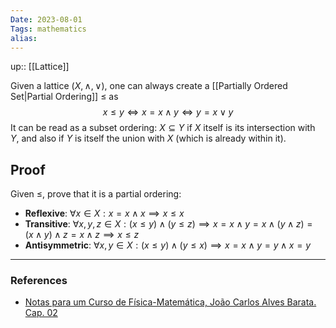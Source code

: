 ```yaml
---
Date: 2023-08-01
Tags: mathematics
alias: 
---
```

up:: [[Lattice]]

Given a lattice $(X, \land, \lor)$, one can always create a [[Partially Ordered Set|Partial Ordering]] $\leq$ as
$$
x \leq y \iff x = x \land y \iff y = x \lor y
$$
It can be read as a subset ordering: $X \subseteq Y$ if $X$ itself is its intersection with $Y$, and also if $Y$ is itself the union with $X$ (which is already within it).

## Proof
Given $\leq$, prove that it is a partial ordering:
- **Reflexive**: $\forall x \in X: x = x \land x \implies x \leq x$
- **Transitive**: $\forall x, y, z \in X: (x \leq y) \land (y \leq z) \implies x = x \land y = x \land (y \land z) = (x \land y) \land z = x \land z \implies x \leq z$
- **Antisymmetric**: $\forall x, y \in X: (x \leq y) \land (y \leq x) \implies x = x \land y = y \land x = y$

---
### References
- [Notas para um Curso de Física-Matemática, João Carlos Alves Barata. Cap. 02](http://denebola.if.usp.br/~jbarata/Notas_de_aula/arquivos/nc-cap02.pdf)